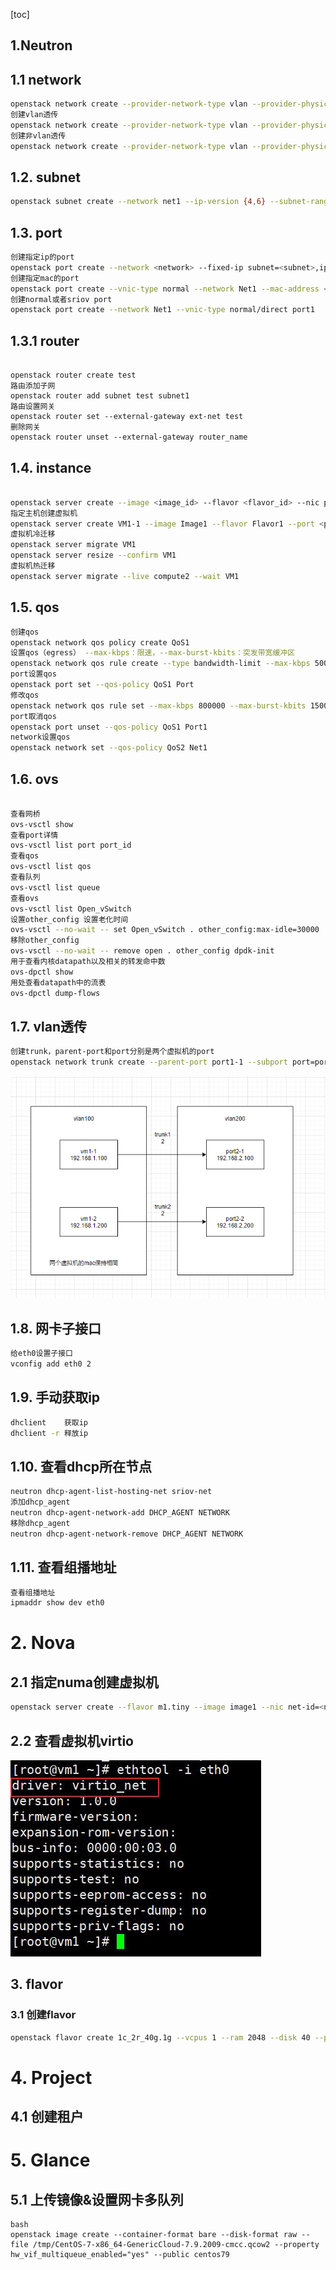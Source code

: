 [toc]

## 1.Neutron

## 1.1 network

```bash
openstack network create --provider-network-type vlan --provider-physical-network < provider_name > --provider-segment <VLAN> net1
创建vlan透传
openstack network create --provider-network-type vlan --provider-physical-network default --provider-segment 100 --transparent-vlan Net1
创建非vlan透传
openstack network create --provider-network-type vlan --provider-physical-network default --provider-segment 200 --no-transparent-vlan Net2
```

## 1.2. subnet

```bash
openstack subnet create --network net1 --ip-version {4,6} --subnet-range <subnet address, eg: 10.0.0.0/24> --gateway <gateway> subnet1

```

## 1.3. port

```bash
创建指定ip的port
openstack port create --network <network> --fixed-ip subnet=<subnet>,ip-address=<ip-address> <port_name>
创建指定mac的port
openstack port create --vnic-type normal --network Net1 --mac-address <port1-1_mac> --fixed-ip subnet=Subnet1,ip-address=192.168.1.200 port1-2
创建normal或者sriov port
openstack port create --network Net1 --vnic-type normal/direct port1
```

## 1.3.1 router

```

openstack router create test
路由添加子网
openstack router add subnet test subnet1
路由设置网关
openstack router set --external-gateway ext-net test
删除网关
openstack router unset --external-gateway router_name
```

## 1.4. instance

```bash

openstack server create --image <image_id> --flavor <flavor_id> --nic port-id=<port_id> <server_name>
指定主机创建虚拟机
openstack server create VM1-1 --image Image1 --flavor Flavor1 --port <port1_id> --availability-zone AZ:compute1
虚拟机冷迁移
openstack server migrate VM1
openstack server resize --confirm VM1
虚拟机热迁移
openstack server migrate --live compute2 --wait VM1
```

## 1.5. qos

```bash
创建qos
openstack network qos policy create QoS1
设置qos（egress） --max-kbps：限速，--max-burst-kbits：突发带宽缓冲区
openstack network qos rule create --type bandwidth-limit --max-kbps 500000 --max-burst-kbits 100000 --egress QoS1
port设置qos
openstack port set --qos-policy QoS1 Port
修改qos
openstack network qos rule set --max-kbps 800000 --max-burst-kbits 150000 --ingress QoS1_rule_id
port取消qos
openstack port unset --qos-policy QoS1 Port1
network设置qos
openstack network set --qos-policy QoS2 Net1
```

## 1.6. ovs

```bash

查看网桥
ovs-vsctl show
查看port详情
ovs-vsctl list port port_id
查看qos
ovs-vsctl list qos
查看队列
ovs-vsctl list queue
查看ovs
ovs-vsctl list Open_vSwitch
设置other_config 设置老化时间
ovs-vsctl --no-wait -- set Open_vSwitch . other_config:max-idle=30000
移除other_config
ovs-vsctl --no-wait -- remove open . other_config dpdk-init
用于查看内核datapath以及相关的转发命中数
ovs-dpctl show
用处查看datapath中的流表 
ovs-dpctl dump-flows 
```

## 1.7. vlan透传

```bash
创建trunk，parent-port和port分别是两个虚拟机的port
openstack network trunk create --parent-port port1-1 --subport port=port2-1,segmentation-type=vlan,segmentation-id=2 trunk1
```

![1665631992302](image/neutron_cmd/1665631992302.png)

## 1.8. 网卡子接口

```bash
给eth0设置子接口
vconfig add eth0 2
```

## 1.9. 手动获取ip

```bash
dhclient	获取ip
dhclient -r	释放ip
```

## 1.10. 查看dhcp所在节点

```bash
neutron dhcp-agent-list-hosting-net sriov-net
添加dhcp_agent
neutron dhcp-agent-network-add DHCP_AGENT NETWORK
移除dhcp_agent
neutron dhcp-agent-network-remove DHCP_AGENT NETWORK
```

## 1.11. 查看组播地址

```bash
查看组播地址
ipmaddr show dev eth0
```

# 2. Nova

## 2.1 指定numa创建虚拟机

```bash
openstack server create --flavor m1.tiny --image image1 --nic net-id=<net1_id> --availability-zone az1:compute-1 --hint numa='[{"numa_id": 1}]'  vm1
```

## 2.2 查看虚拟机virtio

![1666161554296](image/openstack_cmd/1666161554296.png)

## 3. flavor

### 3.1 创建flavor

```bash
openstack flavor create 1c_2r_40g.1g --vcpus 1 --ram 2048 --disk 40 --property hw:mem_page_size='1GB'
```

# 4. Project

## 4.1 创建租户

# 5. Glance

## 5.1 上传镜像&设置网卡多队列

```
bash
openstack image create --container-format bare --disk-format raw --file /tmp/CentOS-7-x86_64-GenericCloud-7.9.2009-cmcc.qcow2 --property hw_vif_multiqueue_enabled="yes" --public centos79
```
